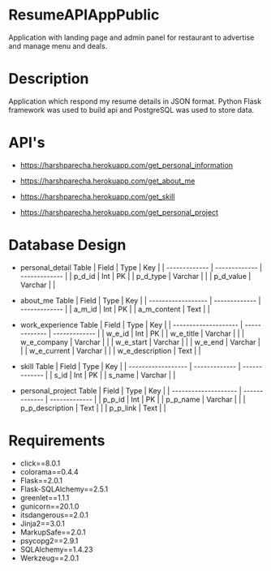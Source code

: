 # ResumeAPIAppPublic
Application with landing page and admin panel for restaurant to advertise and manage menu and deals.


# Description
Application which respond my resume details in JSON format. 
Python Flask framework was used to build api and PostgreSQL was used to store data.

# API's

- https://harshparecha.herokuapp.com/get_personal_information

- https://harshparecha.herokuapp.com/get_about_me

- https://harshparecha.herokuapp.com/get_skill

- https://harshparecha.herokuapp.com/get_personal_project


# Database Design
- personal_detail Table
  | Field         | Type          | Key           |
  | ------------- | ------------- | ------------- |
  | p_d_id       | Int           | PK            |
  | p_d_type     | Varchar       |               |
  | p_d_value | Varchar       |               |
  
- about_me Table
  | Field              | Type          | Key           |
  | ------------------ | ------------- | ------------- |
  | a_m_id        | Int           | PK            |
  | a_m_content | Text           |      |
  
- work_experience Table
  | Field                | Type          | Key           |
  | -------------------- | ------------- | ------------- |
  | w_e_id           | Int           | PK            |
  | w_e_title         | Varchar           |        |
  | w_e_company   | Varchar           |        |
  | w_e_start       | Varchar       |               |
  | w_e_end       | Varchar       |               |
  | w_e_current       | Varchar       |               |
  | w_e_description       | Text       |               |
  
- skill Table
  | Field              | Type          | Key           |
  | ------------------ | ------------- | ------------- |
  | s_id        | Int           | PK            |
  | s_name | Varchar           |      |

- personal_project Table
  | Field                | Type          | Key           |
  | -------------------- | ------------- | ------------- |
  | p_p_id           | Int           | PK            |
  | p_p_name            | Varchar           |       |
  | p_p_description       | Text       |               |
  | p_p_link            | Text       |               |


# Requirements
- click==8.0.1
- colorama==0.4.4
- Flask==2.0.1
- Flask-SQLAlchemy==2.5.1
- greenlet==1.1.1
- gunicorn==20.1.0
- itsdangerous==2.0.1
- Jinja2==3.0.1
- MarkupSafe==2.0.1
- psycopg2==2.9.1
- SQLAlchemy==1.4.23
- Werkzeug==2.0.1
